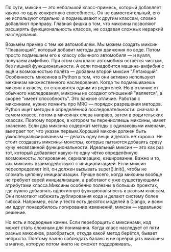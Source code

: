 По сути, миксин — это небольшой класс-примесь, который добавляет какую-то одну конкретную способность. Он не самостоятельный, его не используют отдельно, а подмешивают к другим классам, словно добавляют приправу. Главная фишка в том, что миксины позволяют расширять функциональность классов, не создавая сложных иерархий наследования.

Возьмём пример с тем же автомобилем. Мы можем создать миксин "Плавающий", который добавит методы для движения по воде. Потом просто подмешаем его к классу обычного автомобиля — и вуаля, получаем амфибию. При этом сам класс автомобиля остаётся чистым, без лишней функциональности. А если понадобится машина-амфибия с ещё и возможностью полёта — добавим второй миксин "Летающий".
Особенность миксинов в Python в том, что они активно используют механизм множественного наследования. Когда ты подмешиваешь миксин к классу, он становится одним из родителей. Но в отличие от обычного наследования, миксины не создают отношений "является", а скорее "имеет способность". Это важное отличие.
Работая с миксинами, нужно помнить про MRO — порядок разрешения методов. Python ищет методы в определённой последовательности: сначала в самом классе, потом в миксинах слева направо, затем в родительских классах. Поэтому порядок, в котором ты перечисляешь миксины, имеет значение. Если два миксина содержат методы с одинаковыми именами, выиграет тот, что указан первым.Хороший миксин должен быть узкоспециализированным — делать одну вещь и делать её хорошо. Не стоит создавать миксины-монстры, которые пытаются добавить сразу кучу несвязанной функциональности. Идеальный миксин — это как раз тот, который добавляет какую-то одну чётко определённую возможность: логирование, сериализацию, кэширование.
Важно и то, как миксины взаимодействуют с инициализацией. Если миксин переопределяет init, он должен вызывать super().init(), чтобы не сломать цепочку инициализации. Лучше всего, когда миксины вообще не требуют своей инициализации, а работают с уже существующими атрибутами класса.Миксины особенно полезны в больших проектах, где нужно добавлять однотипную функциональность к разным классам. Они помогают избежать дублирования кода и делают систему более гибкой. Например, если у тестя есть десяток моделей в Django, и всем им вдруг понадобилось логирование изменений, миксин — идеальное решение.

Но есть и подводные камни. Если переборщить с миксинами, код может стать сложным для понимания. Когда класс наследует от пяти разных миксинов, разобраться, откуда какой метод берётся, бывает непросто. Поэтому важно соблюдать баланс и не превращать миксины в магию, которую потом никто не сможет поддерживать.